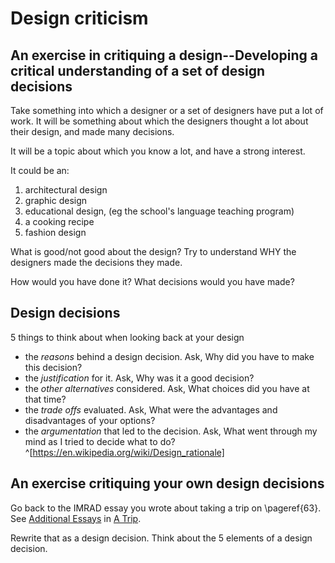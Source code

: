 # Design criticism

## An exercise in critiquing a design--Developing a critical understanding of a set of design decisions

Take something into which a designer or a set of designers have put a lot of work. It will be something about which the designers thought a lot about their design, and made many decisions.

It will be a topic about which you know a lot, and have a strong interest.

It could be an:

1. architectural design
2. graphic design
3. educational design, (eg the school's language teaching program)
4. a cooking recipe
5. fashion design

What is good/not good about the design? Try to understand WHY the designers made the decisions they made.

How would you have done it? What decisions would you have made?

## Design decisions

5 things to think about when looking back at your design

* the *reasons* behind a design decision. Ask, Why did you have to make this decision?
* the *justification* for it. Ask, Why was it a good decision?
* the *other alternatives* considered. Ask, What choices did you have at that time?
* the *trade offs* evaluated. Ask, What were the advantages and disadvantages of your options?
* the *argumentation* that led to the decision. Ask, What went through my mind as I tried to decide what to do?
^[https://en.wikipedia.org/wiki/Design_rationale]

## An exercise critiquing your own design decisions

Go back to the IMRAD essay you wrote about taking a trip on \pageref{63}. See [Additional Essays](#additional-essays) in [A Trip](#a-trip). 

Rewrite that as a design decision. Think about the 5 elements of a design decision.
